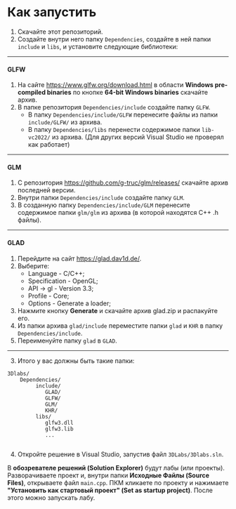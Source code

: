# Как запустить

1. Скачайте этот репозиторий.
2. Создайте внутри него папку `Dependencies`, создайте в ней папки `include` и `libs`, и установите следующие библиотеки:

---

#### GLFW

1. На сайте https://www.glfw.org/download.html в области **Windows pre-compiled binaries** по кнопке **64-bit Windows binaries** скачайте архив.
2. В папке репозитория `Dependencies/include` создайте папку `GLFW`.
   - В папку `Dependencies/include/GLFW` перенесите файлы из папки `include/GLFW/` из архива.
   - В папку `Dependencies/libs` перенести содержимое папки `lib-vc2022/` из архива. (Для других версий Visual Studio не проверял как работает)

---

#### GLM

1. С репозитория https://github.com/g-truc/glm/releases/ скачайте архив последней версии.
2. Внутри папки `Dependencies/include` создайте папку `GLM`.
3. В созданную папку `Dependencies/include/GLM` перенесите содержимое папки `glm/glm` из архива (в которой находятся С++ .h файлы).

--- 

#### GLAD

1. Перейдите на сайт https://glad.dav1d.de/.
2. Выберите:
   - Language - C/C++;
   - Specification - OpenGL;
   - API -> gl - Version 3.3;
   - Profile - Core;
   - Options - Generate a loader;
3. Нажмите кнопку **Generate** и скачайте архив glad.zip и распакуйте его.
4. Из папки архива `glad/include` переместите папки `glad` и `KHR` в папку `Dependencies/include`.
5. Переименуйте папку `glad` в `GLAD`.

---

3. Итого у вас должны быть такие папки:
```text
3Dlabs/
    Dependencies/
         include/
            GLAD/
            GLFW/
            GLM/
            KHR/
         libs/
            glfw3.dll
            glfw3.lib
            ...
        
```

4. Откройте решение в Visual Studio, запустив файл `3DLabs/3Dlabs.sln`.

В **обозревателе решений (Solution Explorer)** будут лабы (или проекты). Разворачиваете проект и, внутри папки **Исходные Файлы (Source Files)**, открываете файл `main.cpp`. ПКМ кликаете по проекту и нажимаете **"Установить как стартовый проект" (Set as startup project)**. После этого можно запускать лабу.
